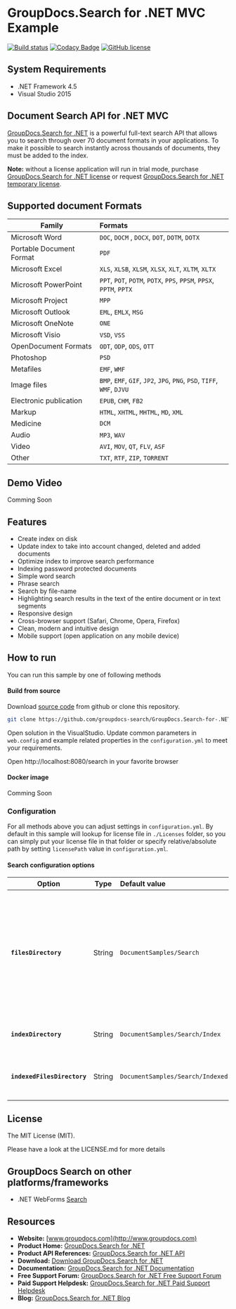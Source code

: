 # GroupDocs.Search for .NET MVC Example

[![Build status](https://ci.appveyor.com/api/projects/status/rkqhjcbfib9788w8/branch/master?svg=true)](https://ci.appveyor.com/project/bobkovalex/groupdocs-search-for-net-mvc/branch/master)
[![Codacy Badge](https://api.codacy.com/project/badge/Grade/c037d13b9d4849efa2befe9f14c50b95)](https://app.codacy.com/gh/groupdocs-search/GroupDocs.Search-for-.NET-MVC?utm_source=github.com&utm_medium=referral&utm_content=groupdocs-search/GroupDocs.Search-for-.NET-MVC&utm_campaign=Badge_Grade_Dashboard)
[![GitHub license](https://img.shields.io/github/license/groupdocs-search/GroupDocs.Search-for-.NET-MVC.svg)](https://github.com/groupdocs-search/GroupDocs.Search-for-.NET-MVC/blob/master/LICENSE)

## System Requirements
- .NET Framework 4.5
- Visual Studio 2015

## Document Search API for .NET MVC
[GroupDocs.Search for .NET](https://products.groupdocs.com/search/net) is a powerful full-text search API that allows you to search through over 70 document formats in your applications. To make it possible to search instantly across thousands of documents, they must be added to the index.

**Note:** without a license application will run in trial mode, purchase [GroupDocs.Search for .NET license](https://purchase.groupdocs.com/order-online-step-1-of-8.aspx) or request [GroupDocs.Search for .NET temporary license](https://purchase.groupdocs.com/temporary-license).

## Supported document Formats

| Family                      | Formats                                                                                                                            |
| --------------------------- |:---------------------------------------------------------------------------------------------------------------------------------- |
| Microsoft Word              | `DOC`, `DOCM` , `DOCX`, `DOT`, `DOTM`, `DOTX`                                                                                      |
| Portable Document Format    | `PDF`                                                                                                                              |
| Microsoft Excel             | `XLS`, `XLSB`, `XLSM`, `XLSX`, `XLT`, `XLTM`, `XLTX`                                                                               |
| Microsoft PowerPoint        | `PPT`, `POT`, `POTM`, `POTX`, `PPS`, `PPSM`, `PPSX`, `PPTM`, `PPTX`                                                                |
| Microsoft Project           | `MPP`                                                                                                                              |
| Microsoft Outlook           | `EML`, `EMLX`, `MSG`                                                                                                               |
| Microsoft OneNote           | `ONE`                                                                                                                              |
| Microsoft Visio             | `VSD`, `VSS`                                                                                                                       |
| OpenDocument Formats        | `ODT`, `ODP`, `ODS`, `OTT`                                                                                                         |
| Photoshop                   | `PSD`                                                                                                                              |
| Metafiles                   | `EMF`, `WMF`                                                                                                                       |
| Image files                 | `BMP`, `EMF`, `GIF`, `JP2`, `JPG`, `PNG`, `PSD`, `TIFF`, `WMF`, `DJVU`                                                             |
| Electronic publication      | `EPUB`, `CHM`, `FB2`                                                                                                               |
| Markup                      | `HTML`, `XHTML`, `MHTML`, `MD`, `XML`                                                                                              |
| Medicine                    | `DCM`                                                                                                                              |
| Audio                       | `MP3`, `WAV`                                                                                                                       |
| Video                       | `AVI`, `MOV`, `QT`, `FLV`, `ASF`                                                                                                   |
| Other                       | `TXT`, `RTF`, `ZIP`, `TORRENT`                                                                                                     |

## Demo Video
Comming Soon

## Features
- Create index on disk
- Update index to take into account changed, deleted and added documents
- Optimize index to improve search performance
- Indexing password protected documents
- Simple word search
- Phrase search
- Search by file-name
- Highlighting search results in the text of the entire document or in text segments
- Responsive design
- Cross-browser support (Safari, Chrome, Opera, Firefox)
- Clean, modern and intuitive design
- Mobile support (open application on any mobile device)

## How to run

You can run this sample by one of following methods

#### Build from source

Download [source code](https://github.com/groupdocs-search/GroupDocs.Search-for-.NET-MVC/archive/master.zip) from github or clone this repository.

```bash
git clone https://github.com/groupdocs-search/GroupDocs.Search-for-.NET-MVC
```

Open solution in the VisualStudio.
Update common parameters in `web.config` and example related properties in the `configuration.yml` to meet your requirements.

Open http://localhost:8080/search in your favorite browser

#### Docker image
Comming Soon

### Configuration
For all methods above you can adjust settings in `configuration.yml`. By default in this sample will lookup for license file in `./Licenses` folder, so you can simply put your license file in that folder or specify relative/absolute path by setting `licensePath` value in `configuration.yml`.

#### Search configuration options

| Option                 | Type    |   Default value   | Description                                                                                                                                  |
| ---------------------- | ------- |:------------------|:-------------------------------------------------------------------------------------------------------------------------------------------- |
| **`filesDirectory`**   | String | `DocumentSamples/Search` | Files directory path. Indicates where uploaded and predefined files are stored. It can be absolute or relative path |
| **`indexDirectory`**   | String | `DocumentSamples/Search/Index` | Absolute path to index directory |
| **`indexedFilesDirectory`** | String | `DocumentSamples/Search/Indexed` | Absolute path to indexed files directory |

## License
The MIT License (MIT). 

Please have a look at the LICENSE.md for more details

## GroupDocs Search on other platforms/frameworks

- .NET WebForms [Search](https://github.com/groupdocs-search/GroupDocs.Search-for-.NET-WebForms)

## Resources
- **Website:** [www.groupdocs.com](http://www.groupdocs.com)
- **Product Home:** [GroupDocs.Search for .NET](https://products.groupdocs.com/search/net)
- **Product API References:** [GroupDocs.Search for .NET API](https://apireference.groupdocs.com/net/search)
- **Download:** [Download GroupDocs.Search for .NET](http://downloads.groupdocs.com/search/net)
- **Documentation:** [GroupDocs.Search for .NET Documentation](https://docs.groupdocs.com/display/searchnet/Home)
- **Free Support Forum:** [GroupDocs.Search for .NET Free Support Forum](https://forum.groupdocs.com/c/search)
- **Paid Support Helpdesk:** [GroupDocs.Search for .NET Paid Support Helpdesk](https://helpdesk.groupdocs.com)
- **Blog:** [GroupDocs.Search for .NET Blog](https://blog.groupdocs.com/category/search/)